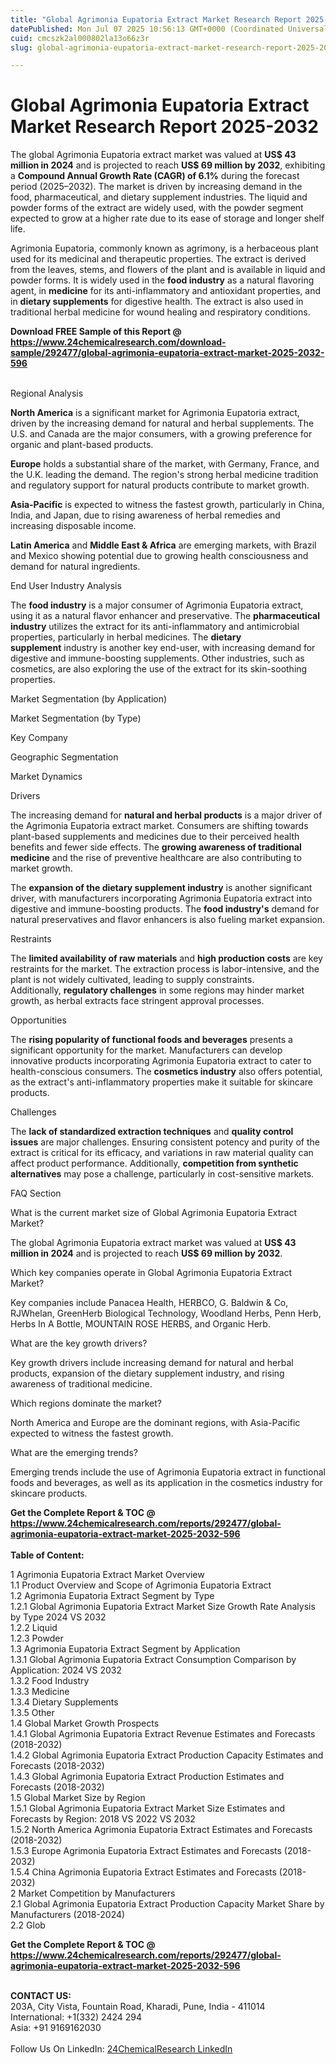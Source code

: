 ```yaml
---
title: "Global Agrimonia Eupatoria Extract Market Research Report 2025-2032"
datePublished: Mon Jul 07 2025 10:56:13 GMT+0000 (Coordinated Universal Time)
cuid: cmcszk2al000802la13o66z3r
slug: global-agrimonia-eupatoria-extract-market-research-report-2025-2032-1

---
```


# Global Agrimonia Eupatoria Extract Market Research Report 2025-2032

<p>The global Agrimonia Eupatoria extract market was valued at <strong>US$ 43 million in 2024</strong> and is projected to reach <strong>US$ 69 million by 2032</strong>, exhibiting a <strong>Compound Annual Growth Rate (CAGR) of 6.1%</strong> during the forecast period (2025–2032). The market is driven by increasing demand in the food, pharmaceutical, and dietary supplement industries. The liquid and powder forms of the extract are widely used, with the powder segment expected to grow at a higher rate due to its ease of storage and longer shelf life.</p><p>
</p><p>Agrimonia Eupatoria, commonly known as agrimony, is a herbaceous plant used for its medicinal and therapeutic properties. The extract is derived from the leaves, stems, and flowers of the plant and is available in liquid and powder forms. It is widely used in the <strong>food industry</strong> as a natural flavoring agent, in <strong>medicine</strong> for its anti-inflammatory and antioxidant properties, and in <strong>dietary supplements</strong> for digestive health. The extract is also used in traditional herbal medicine for wound healing and respiratory conditions.</p><div><b>Download FREE Sample of this Report @ 
            <a href="https://www.24chemicalresearch.com/download-sample/292477/global-agrimonia-eupatoria-extract-market-2025-2032-596">
            https://www.24chemicalresearch.com/download-sample/292477/global-agrimonia-eupatoria-extract-market-2025-2032-596</a></b></div><br><p>
Regional Analysis</p><p>
</p><p><strong>North America</strong> is a significant market for Agrimonia Eupatoria extract, driven by the increasing demand for natural and herbal supplements. The U.S. and Canada are the major consumers, with a growing preference for organic and plant-based products.</p><p>
</p><p><strong>Europe</strong> holds a substantial share of the market, with Germany, France, and the U.K. leading the demand. The region's strong herbal medicine tradition and regulatory support for natural products contribute to market growth.</p><p>
</p><p><strong>Asia-Pacific</strong> is expected to witness the fastest growth, particularly in China, India, and Japan, due to rising awareness of herbal remedies and increasing disposable income.</p><p>
</p><p><strong>Latin America</strong> and <strong>Middle East &amp; Africa</strong> are emerging markets, with Brazil and Mexico showing potential due to growing health consciousness and demand for natural ingredients.</p><p>
End User Industry Analysis</p><p>
</p><p>The <strong>food industry</strong> is a major consumer of Agrimonia Eupatoria extract, using it as a natural flavor enhancer and preservative. The <strong>pharmaceutical industry</strong> utilizes the extract for its anti-inflammatory and antimicrobial properties, particularly in herbal medicines. The <strong>dietary supplement</strong> industry is another key end-user, with increasing demand for digestive and immune-boosting supplements. Other industries, such as cosmetics, are also exploring the use of the extract for its skin-soothing properties.</p><p>
Market Segmentation (by Application)</p><p>
</p><p>
Market Segmentation (by Type)</p><p>
</p><p>
Key Company</p><p>
</p><p>
Geographic Segmentation</p><p>
</p><p>
Market Dynamics</p><p>
Drivers</p><p>
</p><p>The increasing demand for <strong>natural and herbal products</strong> is a major driver of the Agrimonia Eupatoria extract market. Consumers are shifting towards plant-based supplements and medicines due to their perceived health benefits and fewer side effects. The <strong>growing awareness of traditional medicine</strong> and the rise of preventive healthcare are also contributing to market growth.</p><p>
</p><p>The <strong>expansion of the dietary supplement industry</strong> is another significant driver, with manufacturers incorporating Agrimonia Eupatoria extract into digestive and immune-boosting products. The <strong>food industry's</strong> demand for natural preservatives and flavor enhancers is also fueling market expansion.</p><p>
Restraints</p><p>
</p><p>The <strong>limited availability of raw materials</strong> and <strong>high production costs</strong> are key restraints for the market. The extraction process is labor-intensive, and the plant is not widely cultivated, leading to supply constraints. Additionally, <strong>regulatory challenges</strong> in some regions may hinder market growth, as herbal extracts face stringent approval processes.</p><p>
Opportunities</p><p>
</p><p>The <strong>rising popularity of functional foods and beverages</strong> presents a significant opportunity for the market. Manufacturers can develop innovative products incorporating Agrimonia Eupatoria extract to cater to health-conscious consumers. The <strong>cosmetics industry</strong> also offers potential, as the extract's anti-inflammatory properties make it suitable for skincare products.</p><p>
Challenges</p><p>
</p><p>The <strong>lack of standardized extraction techniques</strong> and <strong>quality control issues</strong> are major challenges. Ensuring consistent potency and purity of the extract is critical for its efficacy, and variations in raw material quality can affect product performance. Additionally, <strong>competition from synthetic alternatives</strong> may pose a challenge, particularly in cost-sensitive markets.</p><p>
FAQ Section</p><p>
What is the current market size of Global Agrimonia Eupatoria Extract Market?</p><p>
</p><p>The global Agrimonia Eupatoria extract market was valued at <strong>US$ 43 million in 2024</strong> and is projected to reach <strong>US$ 69 million by 2032</strong>.</p><p>
Which key companies operate in Global Agrimonia Eupatoria Extract Market?</p><p>
</p><p>Key companies include Panacea Health, HERBCO, G. Baldwin &amp; Co, RJWhelan, GreenHerb Biological Technology, Woodland Herbs, Penn Herb, Herbs In A Bottle, MOUNTAIN ROSE HERBS, and Organic Herb.</p><p>
What are the key growth drivers?</p><p>
</p><p>Key growth drivers include increasing demand for natural and herbal products, expansion of the dietary supplement industry, and rising awareness of traditional medicine.</p><p>
Which regions dominate the market?</p><p>
</p><p>North America and Europe are the dominant regions, with Asia-Pacific expected to witness the fastest growth.</p><p>
What are the emerging trends?</p><p>
</p><p>Emerging trends include the use of Agrimonia Eupatoria extract in functional foods and beverages, as well as its application in the cosmetics industry for skincare products.</p>

<div><b>Get the Complete Report & TOC @ 
            <a href="https://www.24chemicalresearch.com/reports/292477/global-agrimonia-eupatoria-extract-market-2025-2032-596">
            https://www.24chemicalresearch.com/reports/292477/global-agrimonia-eupatoria-extract-market-2025-2032-596</a></b></div><br>
            <b>Table of Content:</b><p>1 Agrimonia Eupatoria Extract Market Overview<br />
    1.1 Product Overview and Scope of Agrimonia Eupatoria Extract<br />
    1.2 Agrimonia Eupatoria Extract Segment by Type<br />
        1.2.1 Global Agrimonia Eupatoria Extract Market Size Growth Rate Analysis by Type 2024 VS 2032<br />
        1.2.2 Liquid<br />
        1.2.3 Powder<br />
    1.3 Agrimonia Eupatoria Extract Segment by Application<br />
        1.3.1 Global Agrimonia Eupatoria Extract Consumption Comparison by Application: 2024 VS 2032<br />
        1.3.2 Food Industry<br />
        1.3.3 Medicine<br />
        1.3.4 Dietary Supplements<br />
        1.3.5 Other<br />
    1.4 Global Market Growth Prospects<br />
        1.4.1 Global Agrimonia Eupatoria Extract Revenue Estimates and Forecasts (2018-2032)<br />
        1.4.2 Global Agrimonia Eupatoria Extract Production Capacity Estimates and Forecasts (2018-2032)<br />
        1.4.3 Global Agrimonia Eupatoria Extract Production Estimates and Forecasts (2018-2032)<br />
    1.5 Global Market Size by Region<br />
        1.5.1 Global Agrimonia Eupatoria Extract Market Size Estimates and Forecasts by Region: 2018 VS 2022 VS 2032<br />
        1.5.2 North America Agrimonia Eupatoria Extract Estimates and Forecasts (2018-2032)<br />
        1.5.3 Europe Agrimonia Eupatoria Extract Estimates and Forecasts (2018-2032)<br />
        1.5.4 China Agrimonia Eupatoria Extract Estimates and Forecasts (2018-2032)<br />
2 Market Competition by Manufacturers<br />
    2.1 Global Agrimonia Eupatoria Extract Production Capacity Market Share by Manufacturers (2018-2024)<br />
    2.2 Glob</p>

<div><b>Get the Complete Report & TOC @ 
            <a href="https://www.24chemicalresearch.com/reports/292477/global-agrimonia-eupatoria-extract-market-2025-2032-596">
            https://www.24chemicalresearch.com/reports/292477/global-agrimonia-eupatoria-extract-market-2025-2032-596</a></b></div><br>

<b>CONTACT US:</b><br>
            203A, City Vista, Fountain Road, Kharadi, Pune, India - 411014<br>
            International: +1(332) 2424 294<br>
            Asia: +91 9169162030 <br><br>
            Follow Us On LinkedIn: <a href="https://www.linkedin.com/company/24chemicalresearch/">24ChemicalResearch LinkedIn</a>